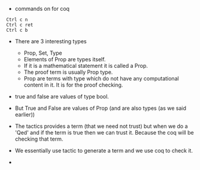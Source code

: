 - commands on for coq
```
Ctrl c n
Ctrl c ret
Ctrl c b 
```
- There are 3 interesting types
    - Prop, Set, Type
    - Elements of Prop are types itself.
    - If it is a mathematical statement it is called a Prop.
    - The proof term is usually Prop type.
    - Prop are terms with type which do not have any computational content in it. It is for the proof checking.

- true and false are values of type bool.
- But True and False are values of Prop (and are also types (as we said earlier))

- The tactics provides a term (that we need not trust) but when we do a 'Qed' and if the term is true then we can trust it. Because the coq will be checking that term.
- We essentially use tactic to generate a term and we use coq to check it.
- 